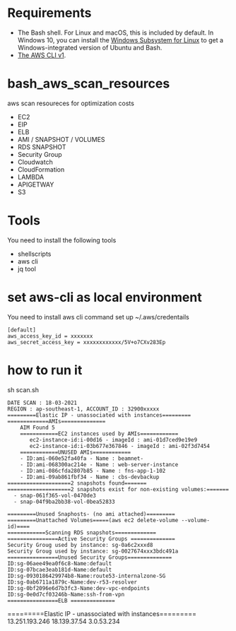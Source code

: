 # Requirements

- The Bash shell. For Linux and macOS, this is included by default. In Windows 10, you can install the [Windows Subsystem for Linux](https://docs.microsoft.com/en-us/windows/wsl/install-win10) to get a Windows-integrated version of Ubuntu and Bash.
- [The AWS CLI v1](https://docs.aws.amazon.com/cli/latest/userguide/cli-chap-install.html).


# bash_aws_scan_resources
aws scan resoureces for optimization costs

-   EC2
-   EIP
-	ELB
-	AMI / SNAPSHOT / VOLUMES
-	RDS SNAPSHOT
-	Security Group
-	Cloudwatch
-	CloudFormation
-	LAMBDA
-	APIGETWAY
-	S3


# Tools
You need to install the following tools
- shellscripts
- aws cli
- jq tool
# set aws-cli as local environment
You need to install aws cli command set up ~/.aws/credentails
````
[default]
aws_access_key_id = xxxxxxx
aws_secret_access_key = xxxxxxxxxxxx/5V+o7CXv283Ep
````
# how to run it

sh scan.sh

````
DATE SCAN : 18-03-2021
REGION : ap-southeast-1, ACCOUNT_ID : 32900xxxxx
=========Elastic IP - unassociated with instances=========
=============AMIs==============
    AIM Found 5
    ============EC2 instances used by AMIs============
       ec2-instance-id:i-00d16 - imageId : ami-01d7ced9e19e9
       ec2-instance-id:i-03b677e367846 - imageId : ami-02f3d7454
    ============UNUSED AMIs============
    - ID:ami-060e52fa40fa - Name : beamnet-
    - ID:ami-068300ac214e - Name : web-server-instance
    - ID:ami-086cfda2807b85 - Name : fns-app-1-102
    - ID:ami-09ab861fbf34 - Name : cbs-devbackup
====================2 snapshots found=======
====================2 snapshots exist for non-existing volumes:=======
  - snap-061f365-vol-0470de3
  - snap-04f9ba2bb38-vol-0bea52833
 
=========Unused Snaphosts- (no ami attached)=========
=========Unattached Volumes=====(aws ec2 delete-volume --volume-id)====
============Scanning RDS snapshots=============
================Active Security Groups ==============
Security Groug used by instance: sg-0a6c2xxxd8
Security Groug used by instance: sg-0027674xxx3bdc491a
================Unused Security Groups==============
ID:sg-06aee49ea0f6c8-Name:default
ID:sg-07bcae3eab181d-Name:default
ID:sg-0930186429974b8-Name:route53-internalzone-SG
ID:sg-0ab6711a1879c-Name:dev-r53-resolver
ID:sg-0bf2096e6d7b3fc3-Name:dev-vpc-endpoints
ID:sg-0e0d7cf03246b-Name:ssh-from-vpn
================ELB ==============

````


=========Elastic IP - unassociated with instances=========
13.251.193.246
18.139.37.54
3.0.53.234
